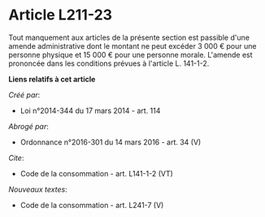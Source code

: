 # Article L211-23

Tout manquement aux articles de la présente section est passible d'une amende administrative dont le montant ne peut excéder
3 000 € pour une personne physique et 15 000 € pour une personne morale. L'amende est prononcée dans les conditions prévues à
l'article L. 141-1-2.

**Liens relatifs à cet article**

_Créé par_:

  - Loi n°2014-344 du 17 mars 2014 - art. 114

_Abrogé par_:

  - Ordonnance n°2016-301 du 14 mars 2016 - art. 34 (V)

_Cite_:

  - Code de la consommation - art. L141-1-2 (VT)

_Nouveaux textes_:

  - Code de la consommation - art. L241-7 (V)
